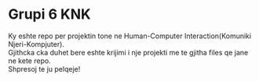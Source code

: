 # Grupi 6 KNK

Ky eshte repo per projektin tone ne Human-Computer Interaction(Komuniki Njeri-Kompjuter).   
Gjithcka cka duhet bere eshte krijimi i nje projekti me te gjitha files qe jane ne kete repo.  
Shpresoj te ju pelqeje!
